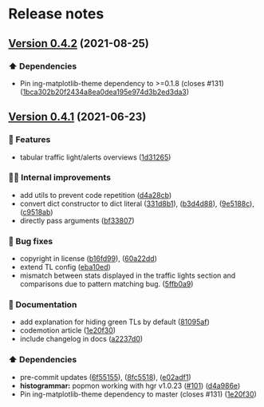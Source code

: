 # Release notes
## [Version 0.4.2](https://github.com/ing-bank/popmon/compare/v0.4.1...v0.4.2) (2021-08-25)

### ⬆️ Dependencies

* Pin ing-matplotlib-theme dependency to >=0.1.8 (closes #131) ([1bca302b20f2434a8ea0dea195e974d3b2ed3da3](https://github.com/ing-bank/popmon/commit/1bca302b20f2434a8ea0dea195e974d3b2ed3da3))

## [Version 0.4.1](https://github.com/ing-bank/popmon/compare/v0.4.0...v0.4.1) (2021-06-23)


### 🎉 Features

* tabular traffic light/alerts overviews ([1d31265](https://github.com/ing-bank/popmon/commits/1d312653e0f2e788f4631839d201460f7e4ff562))


### 👷‍♂️ Internal improvements

* add utils to prevent code repetition ([d4a28cb](https://github.com/ing-bank/popmon/commits/d4a28cbfe6e3dcc8cf5ed1d92b1d679eb06aaab7))
* convert dict constructor to dict literal ([331d8b1](https://github.com/ing-bank/popmon/commits/331d8b17620d90fef24360232fcdf2ab84e40b92)),  ([b3d4d88](https://github.com/ing-bank/popmon/commits/b3d4d889cc4a38a4f2a0d29d87c5ec4ba417cfbf)), ([9e5188c](https://github.com/ing-bank/popmon/commits/9e5188c80dd709885311a2e041a06c86c6caa897)), ([c9518ab](https://github.com/ing-bank/popmon/commits/c9518abc1e52789193d928e336eddb38d2b5881e))
* directly pass arguments ([bf33807](https://github.com/ing-bank/popmon/commits/bf338075f4dee3c8e00e8997497e32063482b8f3))


### 🐛 Bug fixes

* copyright in license ([b16fd99](https://github.com/ing-bank/popmon/commits/b16fd993a0c4bed2ee50991ac2863e2f196c65ae)), ([60a22dd](https://github.com/ing-bank/popmon/commits/60a22dd36fa0ec9c2a6a6dc97eccb72509841f16))
* extend TL config ([eba10ed](https://github.com/ing-bank/popmon/commits/eba10edb5d784c6a7644cef999d42bad22a8d7a2))
* mismatch between stats displayed in the traffic lights section and comparisons due to pattern matching bug. ([5ffb0a9](https://github.com/ing-bank/popmon/commits/5ffb0a97e032f5500f65d01a88a93f2b60e99471))


### 📖 Documentation

* add explanation for hiding green TLs by default ([81095af](https://github.com/ing-bank/popmon/commits/81095af73b5b0157c4d6d373142a49747deda22b))
* codemotion article ([1e20f30](https://github.com/ing-bank/popmon/commits/1e20f304567afd1edac987521c8026e2146f5d17))
* include changelog in docs ([a2237d0](https://github.com/ing-bank/popmon/commits/a2237d088439ecd563fc68ad82696855bf8f6ec4))


### ⬆️ Dependencies

* pre-commit updates ([6f55155](https://github.com/ing-bank/popmon/commits/6f55155a920de83e33c6129ddd85ecaf682eff47)), ([8fc5518](https://github.com/ing-bank/popmon/commits/8fc5518c5963f6a9dfdcf5e7f8025faa69b0f983)), ([e02adf1](https://github.com/ing-bank/popmon/commits/e02adf1dab9e30815fec4150eedbb01e15a81509))
* **histogrammar:** popmon working with hgr v1.0.23 ([#101](https://github.com/ing-bank/popmon/issues/101)) ([d4a986e](https://github.com/ing-bank/popmon/commits/d4a986ed0add983721d2a60fbefc385fe2ed7ed3))
* Pin ing-matplotlib-theme dependency to master (closes #131) ([1e20f30](https://github.com/ing-bank/popmon/commit/f1ed364045d4286ab3e144034fd8cf2c1e3aef89))
